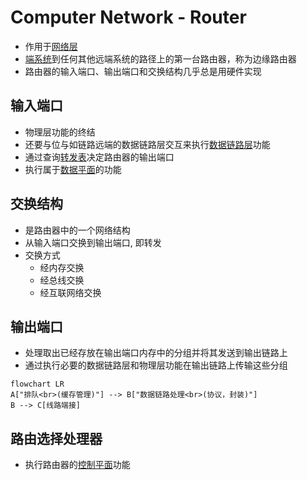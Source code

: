 # Computer Network - Router

- 作用于[网络层](网络层.md)
- [端系统](端系统.md)到任何其他远端系统的路径上的第一台路由器，称为边缘路由器
- 路由器的输入端口、输出端口和交换结构几乎总是用硬件实现

## 输入端口

- 物理层功能的终结
- 还要与位与如链路远端的数据链路层交互来执行[数据链路层](数据链路层.md)功能
- 通过查询[转发表](转发表.md)决定路由器的输出端口
- 执行属于[数据平面](数据平面.md)的功能

## 交换结构

- 是路由器中的一个网络结构
- 从输入端口交换到输出端口, 即转发
- 交换方式
  - 经内存交换
  - 经总线交换
  - 经互联网络交换
  
## 输出端口

- 处理取出已经存放在输出端口内存中的分组并将其发送到输出链路上
- 通过执行必要的数据链路层和物理层功能在输出链路上传输这些分组

```mermaid
flowchart LR
A["排队<br>(缓存管理)"] --> B["数据链路处理<br>(协议，封装)"]
B --> C[线路端接]
```

## 路由选择处理器

- 执行路由器的[控制平面](控制平面.md)功能